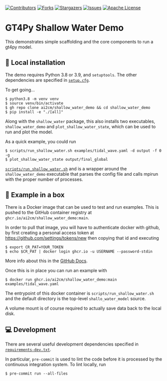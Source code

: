 [![Contributors][contributors-shield]][contributors-url]
[![Forks][forks-shield]][forks-url]
[![Stargazers][stars-shield]][stars-url]
[![Issues][issues-shield]][issues-url]
[![Apache License][license-shield]][license-url]

# GT4Py Shallow Water Demo

This demonstrates simple scaffolding and the core components to run a gt4py model.

## 🐝 Local installation

The demo requires Python 3.8 or 3.9, and `setuptools`. The other dependencies are
specified in [`setup.cfg`](https://github.com/ai2cm/shallow_water_demo/blob/main/setup.cfg).

To get going...

```shell
$ python3.8 -m venv venv
$ source venv/bin/activate
$ gh repo clone ai2cm/shallow_water_demo && cd shallow_water_demo
$ pip install -e "./[all]"
```

Along with the `shallow_water` package, this also installs two executables, `shallow_water_demo` and `plot_shallow_water_state`, which can be used to run and plot the model.

As a quick example, you could run

```
$ scripts/run_shallow_water.sh examples/tidal_wave.yaml -d output -f 0 -g
$ plot_shallow_water_state output/final_global
```

[`scripts/run_shallow_water.sh`](https://github.com/ai2cm/shallow_water_demo/blob/main/scripts/run_shallow_water.sh) and is a wrapper around the `shallow_water_demo` executable that parses the config file and calls mpirun with the proper number of processes.

## 🍱 Example in a box

There is a Docker image that can be used to test and run examples.
This is pushed to the GitHub container registry at `ghcr.io/ai2cm/shallow_water_demo:main`.

In order to pull that image, you will have to authenticate docker with github, by first
creating a personal access token at https://github.com/settings/tokens/new then copying
that id and executing

```shell
$ export CR_PAT=YOUR_TOKEN
$ echo $CR_PAT | docker login ghcr.io -u USERNAME --password-stdin
```

More info about this in the [GitHub Docs](https://docs.github.com/en/packages/working-with-a-github-packages-registry/working-with-the-container-registry).

Once this is in place you can run an example with

```shell
$ docker run ghcr.io/ai2cm/shallow_water_demo:main examples/tidal_wave.yaml
```

The entrypoint of this docker container is `scripts/run_shallow_water.sh` and the default directory is the top-level `shallo_water_model` source.

A volume mount is of course required to actually save data back to the local disk.

## 💻 Development

There are several useful development dependencies specified in [`requirements-dev.txt`](https://github.com/ai2cm/shallow_water_demo/blob/main/requirements-dev.txt).

In particular, `pre-commit` is used to lint the code before it is processed by the continuous integration system.
To lint locally, run

```shell
$ pre-commit run --all-files
```

[contributors-shield]: https://img.shields.io/github/contributors/ai2cm/shallow_water_demo.svg?style=for-the-badge
[contributors-url]: https://github.com/ai2cm/shallow_water_demo/graphs/contributors
[forks-shield]: https://img.shields.io/github/forks/ai2cm/shallow_water_demo.svg?style=for-the-badge
[forks-url]: https://github.com/ai2cm/shallow_water_demo/network/members
[stars-shield]: https://img.shields.io/github/stars/ai2cm/shallow_water_demo.svg?style=for-the-badge
[stars-url]: https://github.com/ai2cm/shallow_water_demo/stargazers
[issues-shield]: https://img.shields.io/github/issues/ai2cm/shallow_water_demo.svg?style=for-the-badge
[issues-url]: https://github.com/ai2cm/shallow_water_demo/issues
[license-shield]: https://img.shields.io/github/license/ai2cm/shallow_water_demo.svg?style=for-the-badge
[license-url]: https://github.com/ai2cm/shallow_water_demo/blob/main/LICENSE
